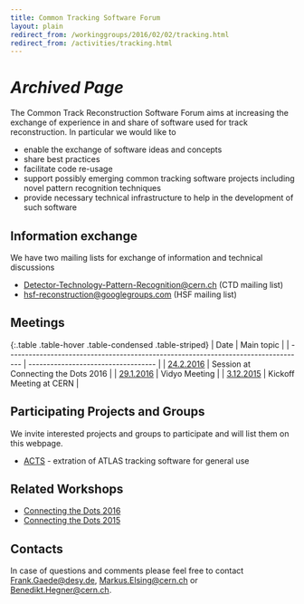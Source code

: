 ```yaml
---
title: Common Tracking Software Forum
layout: plain
redirect_from: /workinggroups/2016/02/02/tracking.html
redirect_from: /activities/tracking.html
---
```


# *Archived Page*

The Common Track Reconstruction Software Forum aims at increasing the exchange of 
experience in and share of software used for track reconstruction. In particular we would like to

  * enable the exchange of software ideas and concepts
  * share best practices
  * facilitate code re-usage
  * support possibly emerging common tracking software projects including novel pattern recognition techniques
  * provide necessary technical infrastructure to help in the development of such software

## Information exchange

We have two mailing lists for exchange of information and technical discussions

  * Detector-Technology-Pattern-Recognition@cern.ch (CTD mailing list)
  * hsf-reconstruction@googlegroups.com (HSF mailing list)

## Meetings

{:.table .table-hover .table-condensed .table-striped}
| Date                                                                               | Main topic                          |
| ---------------------------------------------------------------------------------- | ----------------------------------- |
| [24.2.2016](https://indico.hephy.oeaw.ac.at/event/86/session/5/?slotId=0#20160224) | Session at Connecting the Dots 2016 |
| [29.1.2016](https://indico.cern.ch/event/486488/)                                  | Vidyo Meeting                       |
| [3.12.2015](https://indico.cern.ch/event/459865/)                                  | Kickoff Meeting at CERN             |

## Participating Projects and Groups

We invite interested projects and groups to participate and will list them on this webpage.

  * [ACTS](https://gitlab.cern.ch/acts/a-common-tracking-sw) - extration of ATLAS tracking software for general use

## Related Workshops

  * [Connecting the Dots 2016](https://indico.hephy.oeaw.ac.at/event/86/)
  * [Connecting the Dots 2015](https://indico.physics.lbl.gov/indico/conferenceDisplay.py?confId=149)


## Contacts

In case of questions and comments please feel free to contact Frank.Gaede@desy.de, Markus.Elsing@cern.ch or Benedikt.Hegner@cern.ch.






  

  
